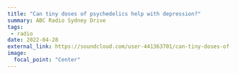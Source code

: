 ```yaml
---
title: "Can tiny doses of psychedelics help with depression?"
summary: ABC Radio Sydney Drive
tags:
 - radio
date: 2022-04-28
external_link: https://soundcloud.com/user-441363701/can-tiny-doses-of-psychedelics-help-with-depression-abc-radio-sydney-drive-28th-april-2022
image:
  focal_point: "Center"
---
```

